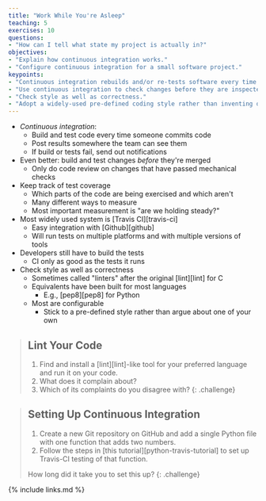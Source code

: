 ```yaml
---
title: "Work While You're Asleep"
teaching: 5
exercises: 10
questions:
- "How can I tell what state my project is actually in?"
objectives:
- "Explain how continuous integration works."
- "Configure continuous integration for a small software project."
keypoints:
- "Continuous integration rebuilds and/or re-tests software every time something changes."
- "Use continuous integration to check changes before they are inspected."
- "Check style as well as correctness."
- "Adopt a widely-used pre-defined coding style rather than inventing one of your own."
---
```


*   *Continuous integration*:
    *   Build and test code every time someone commits code
    *   Post results somewhere the team can see them
    *   If build or tests fail, send out notifications
*   Even better: build and test changes *before* they're merged
    *   Only do code review on changes that have passed mechanical checks
*   Keep track of test coverage
    *   Which parts of the code are being exercised and which aren't
    *   Many different ways to measure
    *   Most important measurement is "are we holding steady?"
*   Most widely used system is [Travis CI][travis-ci]
    *   Easy integration with [Github][github]
    *   Will run tests on multiple platforms and with multiple versions of tools
*   Developers still have to build the tests
    *   CI only as good as the tests it runs
*   Check style as well as correctness
    *   Sometimes called "linters" after the original [lint][lint] for C
    *   Equivalents have been built for most languages
        *   E.g., [pep8][pep8] for Python
    *   Most are configurable
        *   Stick to a pre-defined style rather than argue about one of your own

> ## Lint Your Code
>
> 1.  Find and install a [lint][lint]-like tool for your preferred language and run it on your code.
> 2.  What does it complain about?
> 3.  Which of its complaints do you disagree with?
{: .challenge}

> ## Setting Up Continuous Integration
>
> 1.  Create a new Git repository on GitHub
>     and add a single Python file with one function that adds two numbers.
> 2.  Follow the steps in [this tutorial][python-travis-tutorial]
>     to set up Travis-CI testing of that function.
>
> How long did it take you to set this up?
{: .challenge}

{% include links.md %}
